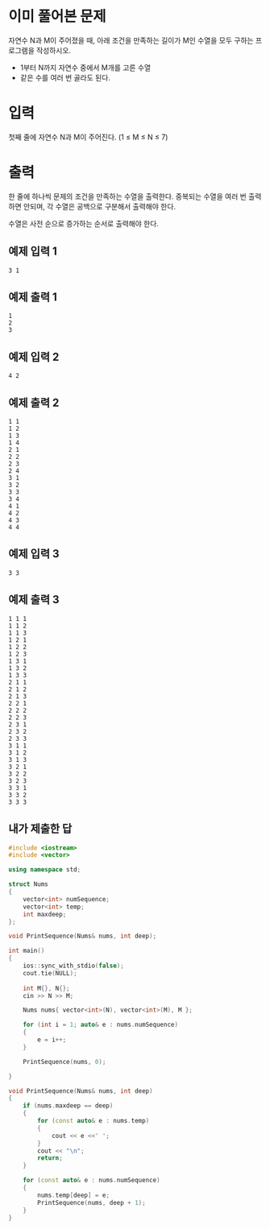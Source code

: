 이미 풀어본 문제
============
자연수 N과 M이 주어졌을 때, 아래 조건을 만족하는 길이가 M인 수열을 모두 구하는 프로그램을 작성하시오.

- 1부터 N까지 자연수 중에서 M개를 고른 수열
- 같은 수를 여러 번 골라도 된다.

입력
==========
첫째 줄에 자연수 N과 M이 주어진다. (1 ≤ M ≤ N ≤ 7)

출력
==========
한 줄에 하나씩 문제의 조건을 만족하는 수열을 출력한다. 중복되는 수열을 여러 번 출력하면 안되며, 각 수열은 공백으로 구분해서 출력해야 한다.

수열은 사전 순으로 증가하는 순서로 출력해야 한다.

예제 입력 1
------------
```
3 1
```
예제 출력 1 
---------
```
1
2
3
```
예제 입력 2 
--------
```
4 2
```
예제 출력 2 
---------
```
1 1
1 2
1 3
1 4
2 1
2 2
2 3
2 4
3 1
3 2
3 3
3 4
4 1
4 2
4 3
4 4
```
예제 입력 3 
---------
```
3 3
```
예제 출력 3 
-------------
```
1 1 1
1 1 2
1 1 3
1 2 1
1 2 2
1 2 3
1 3 1
1 3 2
1 3 3
2 1 1
2 1 2
2 1 3
2 2 1
2 2 2
2 2 3
2 3 1
2 3 2
2 3 3
3 1 1
3 1 2
3 1 3
3 2 1
3 2 2
3 2 3
3 3 1
3 3 2
3 3 3
```
내가 제출한 답
-----------
```cpp
#include <iostream>
#include <vector>

using namespace std;

struct Nums
{
	vector<int> numSequence;
	vector<int> temp;
	int maxdeep;
};

void PrintSequence(Nums& nums, int deep);

int main()
{
	ios::sync_with_stdio(false);
	cout.tie(NULL);
	
	int M{}, N{};
	cin >> N >> M;

	Nums nums{ vector<int>(N), vector<int>(M), M };

	for (int i = 1; auto& e : nums.numSequence)
	{
		e = i++;
	}

	PrintSequence(nums, 0);

}

void PrintSequence(Nums& nums, int deep)
{
	if (nums.maxdeep == deep)
	{
		for (const auto& e : nums.temp)
		{
			cout << e <<' ';
		}
		cout << "\n";
		return;
	}

	for (const auto& e : nums.numSequence)
	{
		nums.temp[deep] = e;
		PrintSequence(nums, deep + 1);
	}
}
```
